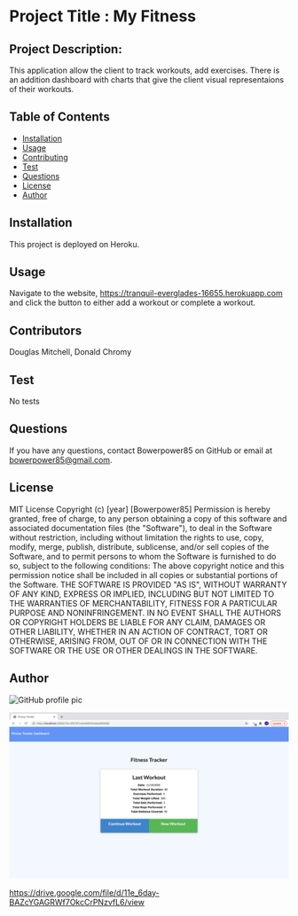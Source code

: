  # Project Title : My Fitness
  ## Project Description:
  This application allow the client to track workouts, add exercises. There is an addition dashboard with charts that give the client visual representaions of their workouts.
  ## Table of Contents
  * [Installation](#installation)
  * [Usage](#usage)
  * [Contributing](#contributing)
  * [Test](#test)
  * [Questions](#questions)
  * [License](#license)
  * [Author](#Author)
  ## Installation
  This project is deployed on Heroku.
  ## Usage
  Navigate to the website, https://tranquil-everglades-16655.herokuapp.com and click the button to either add a workout or complete a workout.
  ## Contributors
  Douglas Mitchell, Donald Chromy
  ## Test
  No tests
  ## Questions
  If you have any questions, contact Bowerpower85 on GitHub or email at bowerpower85@gmail.com.
  ## License
  MIT License 
  Copyright (c) [year] [Bowerpower85]
  Permission is hereby granted, free of charge, to any person obtaining a copy
  of this software and associated documentation files (the "Software"), to deal
  in the Software without restriction, including without limitation the rights
  to use, copy, modify, merge, publish, distribute, sublicense, and/or sell
  copies of the Software, and to permit persons to whom the Software is
  furnished to do so, subject to the following conditions:
  The above copyright notice and this permission notice shall be included in all
  copies or substantial portions of the Software.
  THE SOFTWARE IS PROVIDED "AS IS", WITHOUT WARRANTY OF ANY KIND, EXPRESS OR
  IMPLIED, INCLUDING BUT NOT LIMITED TO THE WARRANTIES OF MERCHANTABILITY,
  FITNESS FOR A PARTICULAR PURPOSE AND NONINFRINGEMENT. IN NO EVENT SHALL THE
  AUTHORS OR COPYRIGHT HOLDERS BE LIABLE FOR ANY CLAIM, DAMAGES OR OTHER
  LIABILITY, WHETHER IN AN ACTION OF CONTRACT, TORT OR OTHERWISE, ARISING FROM,
  OUT OF OR IN CONNECTION WITH THE SOFTWARE OR THE USE OR OTHER DEALINGS IN THE
  SOFTWARE.
  ## Author
  ![GitHub profile pic](https://avatars0.githubusercontent.com/u/56975398?v=4)

  <img src="Assets/Fitness.png" height='300px' width='600px'>
  
  https://drive.google.com/file/d/11e_6day-BAZcYGAGRWf7OkcCrPNzvfL6/view
